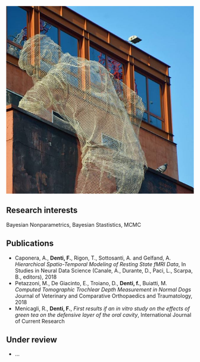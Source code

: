 <img src="images/tres4.jpg?raw=true"/>


## Research interests

Bayesian Nonparametrics, Bayesian Stastistics, MCMC 

## Publications

+ Caponera, A., **Denti, F.**, Rigon, T., Sottosanti, A. and Gelfand, A.
*Hierarchical Spatio-Temporal Modeling of Resting State fMRI Data*,
In Studies in Neural Data Science (Canale, A., Durante, D., Paci, L., Scarpa, B., editors), 2018
+ Petazzoni, M., De Giacinto, E., Troiano, D., **Denti, f.**, Buiatti, M.
*Computed Tomographic Trochlear Depth Measurement in Normal Dogs* 
Journal of Veterinary and Comparative Orthopaedics and Traumatology, 2018
+  Menicagli, R., **Denti, F.**, *First results if an in vitro study on the effects of green tea on the defensive layer of the oral cavity*, International Journal of Current Research

## Under review
+ ...

